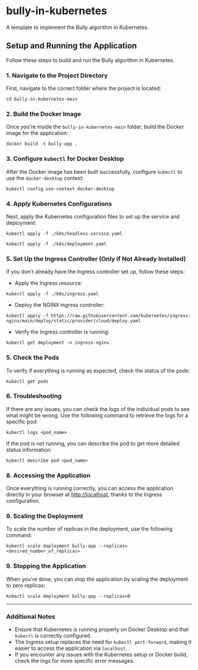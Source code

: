# bully-in-kubernetes
A template to implement the Bully algorithm in Kubernetes.

## Setup and Running the Application

Follow these steps to build and run the Bully algorithm in Kubernetes.

### 1. Navigate to the Project Directory
First, navigate to the correct folder where the project is located:
```
cd bully-in-kubernetes-main
```
### 2. Build the Docker Image
Once you're inside the `bully-in-kubernetes-main` folder, build the Docker image for the application:
```
docker build -t bully-app .
```
### 3. Configure `kubectl` for Docker Desktop
After the Docker image has been built successfully, configure `kubectl` to use the `docker-desktop` context:
```
kubectl config use-context docker-desktop
```
### 4. Apply Kubernetes Configurations
Next, apply the Kubernetes configuration files to set up the service and deployment:
```
kubectl apply -f ./k8s/headless-service.yaml
```
```
kubectl apply -f ./k8s/deployment.yaml
```

### 5. Set Up the Ingress Controller (Only if Not Already Installed)
If you don't already have the Ingress controller set up, follow these steps:

- Apply the Ingress resource:

```
kubectl apply -f ./k8s/ingress.yaml

```

- Deploy the NGINX ingress controller:
```
kubectl apply -f https://raw.githubusercontent.com/kubernetes/ingress-nginx/main/deploy/static/provider/cloud/deploy.yaml
```

- Verify the Ingress controller is running:
```
kubectl get deployment -n ingress-nginx
```

### 5. Check the Pods
To verify if everything is running as expected, check the status of the pods:
```
kubectl get pods
```
### 6. Troubleshooting
If there are any issues, you can check the logs of the individual pods to see what might be wrong. Use the following command to retrieve the logs for a specific pod:
```
kubectl logs <pod_name>
```
If the pod is not running, you can describe the pod to get more detailed status information:
```
kubectl describe pod <pod_name>
```

### 8. Accessing the Application
Once everything is running correctly, you can access the application directly in your browser at [http://localhost](http://localhost), thanks to the Ingress configuration.

### 9. Scaling the Deployment
To scale the number of replicas in the deployment, use the following command:

```
kubectl scale deployment bully-app --replicas=<desired_number_of_replicas>
```
### 9. Stopping the Application
When you're done, you can stop the application by scaling the deployment to zero replicas:
```
kubectl scale deployment bully-app --replicas=0
```

---

### Additional Notes
- Ensure that Kubernetes is running properly on Docker Desktop and that `kubectl` is correctly configured.
- The Ingress setup replaces the need for `kubectl port-forward`, making it easier to access the application via `localhost`.
- If you encounter any issues with the Kubernetes setup or Docker build, check the logs for more specific error messages.

